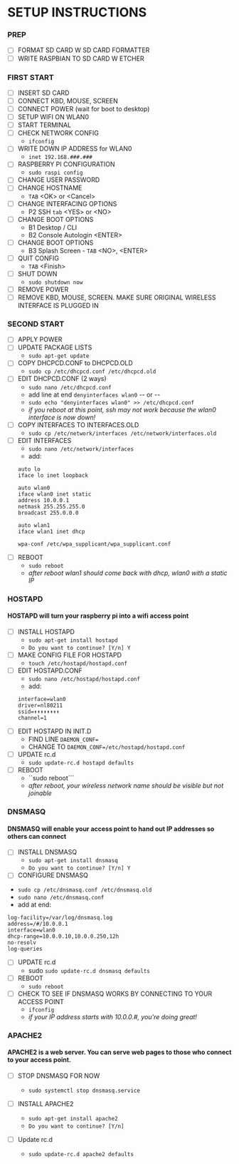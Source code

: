 # SETUP INSTRUCTIONS

### PREP

- [ ] FORMAT SD CARD W SD CARD FORMATTER
- [ ] WRITE RASPBIAN TO SD CARD W ETCHER

### FIRST START
- [ ] INSERT SD CARD
- [ ] CONNECT KBD, MOUSE, SCREEN
- [ ] CONNECT POWER (wait for boot to desktop)
- [ ] SETUP WIFI ON WLAN0
- [ ] START TERMINAL
- [ ] CHECK NETWORK CONFIG
  - ```ifconfig```
- [ ] WRITE DOWN IP ADDRESS for WLAN0
  - ```inet 192.168.###.###```
- [ ] RASPBERRY PI CONFIGURATION
  - ```sudo raspi config```
- [ ] CHANGE USER PASSWORD
- [ ] CHANGE HOSTNAME
  - ```TAB``` \<OK\> or \<Cancel\>
- [ ] CHANGE INTERFACING OPTIONS
  - P2 SSH ```tab``` \<YES\> or \<NO\>
- [ ] CHANGE BOOT OPTIONS
  - B1 Desktop / CLI
  - B2 Console Autologin \<ENTER\>
- [ ] CHANGE BOOT OPTIONS
  - B3 Splash Screen - ```TAB``` \<NO\>, \<ENTER\>
- [ ] QUIT CONFIG
  - ```TAB``` \<Finish\>
- [ ] SHUT DOWN
  - ```sudo shutdown now```
- [ ] REMOVE POWER
- [ ] REMOVE KBD, MOUSE, SCREEN. MAKE SURE ORIGINAL WIRELESS INTERFACE IS PLUGGED IN

### SECOND START

- [ ] APPLY POWER
- [ ] UPDATE PACKAGE LISTS
  - ```sudo apt-get update```
- [ ] COPY DHCPCD.CONF to DHCPCD.OLD
  - ```sudo cp /etc/dhcpcd.conf /etc/dhcpcd.old```
- [ ] EDIT DHCPCD.CONF (2 ways)
    - ```sudo nano /etc/dhcpcd.conf```
    - add line at end ```denyinterfaces wlan0```
-- or --
    - ```sudo echo "denyinterfaces wlan0" >> /etc/dhcpcd.conf```
    - *if you reboot at this point, ssh may not work because the wlan0 interface is now down!*
- [ ] COPY INTERFACES TO INTERFACES.OLD
  - ```sudo cp /etc/network/interfaces /etc/network/interfaces.old```
- [ ] EDIT INTERFACES
  - ```sudo nano /etc/network/interfaces```
  - add:
  ```
  auto lo
  iface lo inet loopback

  auto wlan0
  iface wlan0 inet static
  address 10.0.0.1
  netmask 255.255.255.0
  broadcast 255.0.0.0

  auto wlan1
  iface wlan1 inet dhcp

  wpa-conf /etc/wpa_supplicant/wpa_supplicant.conf
  ```
- [ ] REBOOT
  - ```sudo reboot```
  - *after reboot wlan1 should come back with dhcp, wlan0 with a static IP*






### HOSTAPD

#### HOSTAPD will turn your raspberry pi into a wifi access point

- [ ] INSTALL HOSTAPD
  - ```sudo apt-get install hostapd```
  - ```Do you want to continue? [Y/n] Y```
- [ ] MAKE CONFIG FILE FOR HOSTAPD
  - ```touch /etc/hostapd/hostapd.conf```
- [ ] EDIT HOSTAPD.CONF
  - ```sudo nano /etc/hostapd/hostapd.conf```
  - add:
  ```
  interface=wlan0
  driver=nl80211
  ssid=↟↟↟↟↟↟↟↟
  channel=1
  ```
- [ ] EDIT HOSTAPD IN INIT.D
  - FIND LINE ```DAEMON_CONF=```
  - CHANGE TO ```DAEMON_CONF=/etc/hostapd/hostapd.conf```
- [ ] UPDATE rc.d
  - ```sudo update-rc.d hostapd defaults```
- [ ] REBOOT
  - ``sudo reboot```
  - *after reboot, your wireless network name should be visible but not joinable*

### DNSMASQ

#### DNSMASQ will enable your access point to hand out IP addresses so others can connect

- [ ] INSTALL DNSMASQ
  - ```sudo apt-get install dnsmasq```
  - ```Do you want to continue? [Y/n] Y```
 - [ ] CONFIGURE DNSMASQ
  - ```sudo cp /etc/dnsmasq.conf /etc/dnsmasq.old```
  - ```sudo nano /etc/dnsmasq.conf```
  - add at end:
  ```
  log-facility=/var/log/dnsmasq.log
  address=/#/10.0.0.1
  interface=wlan0
  dhcp-range=10.0.0.10,10.0.0.250,12h
  no-resolv
  log-queries
  ```
- [ ] UPDATE rc.d
  - sudo ```sudo update-rc.d dnsmasq defaults```
- [ ] REBOOT
  - ```sudo reboot```
- [ ] CHECK TO SEE IF DNSMASQ WORKS BY CONNECTING TO YOUR ACCESS POINT
  - ```ifconfig```
  - *if your IP address starts with 10.0.0.#, you're doing great!*

### APACHE2

#### APACHE2 is a web server. You can serve web pages to those who connect to your access point.

- [ ] STOP DNSMASQ FOR NOW
  - ```sudo systemctl stop dnsmasq.service```

- [ ] INSTALL APACHE2
  - ```sudo apt-get install apache2```
  - ```Do you want to continue? [Y/n] ```
- [ ] Update rc.d
  - ```sudo update-rc.d apache2 defaults```
  
